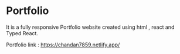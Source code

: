 # Portfolio 
It is a fully responsive Portfolio website created using html , react and Typed React.

Portfolio link :  https://chandan7859.netlify.app/
